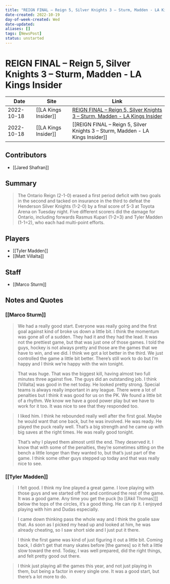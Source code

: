 ```yaml
---
title: "REIGN FINAL – Reign 5, Silver Knights 3 – Sturm, Madden - LA Kings Insider"
date-created: 2022-10-19
day-of-week-created: Wed
date-updated: 
aliases: []
tags: [NewsPost]
status: unstarted
---
```


# REIGN FINAL – Reign 5, Silver Knights 3 – Sturm, Madden - LA Kings Insider

| Date       | Site                 | Link                                                                                                                                                                   |
| ---------- | -------------------- | ---------------------------------------------------------------------------------------------------------------------------------------------------------------------- |
| 2022-10-18 | [[LA Kings Insider]] | [REIGN FINAL – Reign 5, Silver Knights 3 – Sturm, Madden - LA Kings Insider](https://lakingsinsider.com/2022/10/18/reign-final-reign-5-silver-knights-3-sturm-madden/) |
| 2022-10-18 | [[LA Kings Insider]] | [[REIGN FINAL – Reign 5, Silver Knights 3 – Sturm, Madden - LA Kings Insider]]                                                                                         |

## Contributors
- [[Jared Shafran]]


## Summary
> The Ontario Reign (2-1-0) erased a first period deficit with two goals in the second and tacked on insurance in the third to defeat the Henderson Silver Knights (1-2-0) by a final score of 5-3 at Toyota Arena on Tuesday night. Five different scorers did the damage for Ontario, including forwards Rasmus Kupari (1-2=3) and Tyler Madden (1-1=2), who each had multi-point efforts.


## Players
- [[Tyler Madden]]
- [[Matt Villalta]]


## Staff
- [[Marco Sturm]]


## Notes and Quotes
### [[Marco Sturm]]
> We had a really good start. Everyone was really going and the first goal against kind of broke us down a little bit. I think the momentum was gone all of a sudden. They had it and they had the lead. It was not the prettiest game, but that was just one of those games. I told the guys, hockey is not always pretty and those are the games that we have to win, and we did. I think we got a lot better in the third. We just controlled the game a little bit better. There’s still work to do but I’m happy and I think we’re happy with the win tonight.

> That was huge. That was the biggest kill, having almost two full minutes three against five. The guys did an outstanding job. I think \[Villalta] was good in the net today. He looked pretty strong. Special teams is always really important in any league. There were a lot of penalties but I think it was good for us on the PK. We found a little bit of a rhythm. We know we have a good power play but we have to work for it too. It was nice to see that they responded too.

> I liked him. I think he rebounded really well after the first goal. Maybe he would want that one back, but he was involved. He was ready. He played the puck really well. That’s a big strength and he came up with big saves at the right times. He was really good tonight.

> That’s why I played them almost until the end. They deserved it. I know that with some of the penalties, they’re sometimes sitting on the bench a little longer than they wanted to, but that’s just part of the game. I think some other guys stepped up today and that was really nice to see.

### [[Tyler Madden]]
> I felt good. I think my line played a great game. I love playing with those guys and we started off hot and continued the rest of the game. It was a good game. Any time you get the puck \[to [[Akil Thomas]]] below the tops of the circles, it’s a good thing. He can rip it. I enjoyed playing with him and Dudas especially.

> I came down thinking pass the whole way and I think the goalie saw that. As soon as I picked my head up and looked at him, he was already cheating, so I saw short side and I just put it there.

> I think the first game was kind of just figuring it out a little bit. Coming back, I didn’t get that many skates before \[the games] so it felt a little slow toward the end. Today, I was well prepared, did the right things, and felt pretty good out there.

> I think just playing all the games this year, and not just playing in them, but being a factor in every single one. It was a good start, but there’s a lot more to do.

